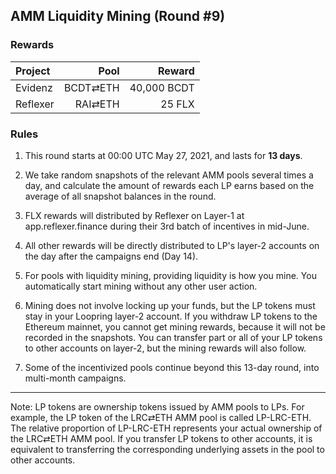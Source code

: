 ## AMM Liquidity Mining (Round #9)


### Rewards


| **Project** | **Pool** | **Reward** |
| :--- | ---: | ---: |
Evidenz | BCDT⇄ETH | 40,000 BCDT |
Reflexer | RAI⇄ETH | 25 FLX |

### Rules

1) This round starts at 00:00 UTC May 27, 2021, and lasts for **13 days**.

2) We take random snapshots of the relevant AMM pools several times a day, and calculate the amount of rewards each LP earns based on the average of all snapshot balances in the round.

3) FLX rewards will distributed by Reflexer on Layer-1 at app.reflexer.finance during their 3rd batch of incentives in mid-June.

4) All other rewards will be directly distributed to LP's layer-2 accounts on the day after the campaigns end (Day 14).

5) For pools with liquidity mining, providing liquidity is how you mine. You automatically start mining without any other user action.

6) Mining does not involve locking up your funds, but the LP tokens must stay in your Loopring layer-2 account. If you withdraw LP tokens to the Ethereum mainnet, you cannot get mining rewards, because it will not be recorded in the snapshots. You can transfer part or all of your LP tokens to other accounts on layer-2, but the mining rewards will also follow.

7) Some of the incentivized pools continue beyond this 13-day round, into multi-month campaigns.


---

Note: LP tokens are ownership tokens issued by AMM pools to LPs. For example, the LP token of the LRC⇄ETH AMM pool is called LP-LRC-ETH. The relative proportion of LP-LRC-ETH represents your actual ownership of the LRC⇄ETH AMM pool. If you transfer LP tokens to other accounts, it is equivalent to transferring the corresponding underlying assets in the pool to other accounts.

